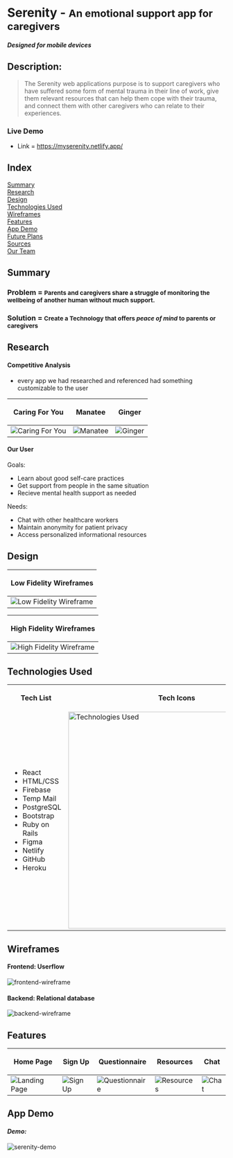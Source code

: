 # Serenity - <span style="font-size: smaller">An emotional support app for caregivers</span>

#### <em>Designed for mobile devices</em> 

## Description:
> The Serenity web applications purpose is to support caregivers who have suffered some form of mental trauma in their line of work, give them relevant resources that can help them cope with their trauma, and connect them with other caregivers who can relate to their experiences.  

### Live Demo 
- Link = https://myserenity.netlify.app/

## Index
[Summary](#summary)<br> 
[Research](#research)<br> 
[Design](#design)<br> 
[Technologies Used](#technologies-used)<br>
[Wireframes](#wireframes)<br> 
[Features](#features)<br>
[App Demo](#app-demo)<br>
[Future Plans](#future-plans)<br>
[Sources](#sources)<br>
[Our Team](#our-team)<br>


## Summary

### Problem = <span style="font-size: smaller">Parents and caregivers share a struggle of monitoring the wellbeing of another human without much support.

### Solution = <span style="font-size: smaller">Create a **Technology that offers *peace of mind* to parents or caregivers**</span>


## Research
#### Competitive Analysis
- every app we had researched and referenced had something customizable to the user 

| <p align="center">Caring For You</p> | <p align="center">Manatee</p> | <p align="center">Ginger</p> |
|---|---|---|
| <img src="https://user-images.githubusercontent.com/14338321/123141260-35b78f00-d426-11eb-8bb9-b0adbb62e109.png" alt="Caring For You"> | <img src="https://user-images.githubusercontent.com/14338321/123141290-3c460680-d426-11eb-9ddf-30432e18f6bf.png" alt="Manatee"> | <img src="https://user-images.githubusercontent.com/14338321/123141335-47009b80-d426-11eb-8126-2970adc1a442.png" alt="Ginger"> |

#### Our User
Goals:
- Learn about good self-care practices
- Get support from people in the same situation
- Recieve mental health support as needed

Needs:
- Chat with other healthcare workers
- Maintain anonymity for patient privacy
- Access personalized informational resources


## Design

| <p align="center">**Low Fidelity Wireframes**</p> | 
| --- | 
| <img src="https://user-images.githubusercontent.com/14338321/123172642-66f68600-d44b-11eb-9980-89dabe3576e6.png" alt="Low Fidelity Wireframe"> | 

| <p align="center">**High Fidelity Wireframes**</p> |
| --- |
| <img src="https://user-images.githubusercontent.com/14338321/123173509-b5585480-d44c-11eb-9c82-6822937ca807.png" alt="High Fidelity Wireframe"> | 
 
## Technologies Used

<table>
    <tr>
        <th>
            <p align="center">Tech List</p>
        </th>
        <th>
            <p align="center">Tech Icons</p>
        </th>
    </tr>
    <tr>
        <td>
            <ul>
                <li>React</li>
                <li>HTML/CSS</li>
                <li>Firebase</li>
                <li>Temp Mail</li>
                <li>PostgreSQL</li>
                <li>Bootstrap</li>
                <li>Ruby on Rails</li>
                <li>Figma</li>
                <li>Netlify</li>
                <li>GitHub</li>
                <li>Heroku</li>
            </ul>
        </td>
        <td>    
            <img src="https://user-images.githubusercontent.com/14338321/123295908-29920700-d4e4-11eb-8606-e3f93ef8bb09.png" alt="Technologies Used" width="500">
        </td>
    </tr>
</table>


## Wireframes

#### Frontend: Userflow
![frontend-wireframe](https://user-images.githubusercontent.com/14338321/123302969-4251eb00-d4eb-11eb-918a-b90c34940dc7.png)

#### Backend: Relational database
![backend-wireframe](https://user-images.githubusercontent.com/14338321/123302974-441bae80-d4eb-11eb-8e2b-e5d55fe151fb.png)


## Features

| <p align="center">**Home Page**</p> | <p align="center">**Sign Up**</p>| <p align="center">**Questionnaire**</p> | <p align="center">**Resources**</p> | <p align="center">**Chat**</p> |
| --- | --- | --- | --- | --- |
| <img src="https://user-images.githubusercontent.com/14338321/123303817-34e93080-d4ec-11eb-986d-65695d633331.png" alt="Landing Page"> | <img src="https://user-images.githubusercontent.com/14338321/123303824-37e42100-d4ec-11eb-866c-5118fbedfe67.png" alt="Sign Up"> | <img src="https://user-images.githubusercontent.com/14338321/123303834-3ca8d500-d4ec-11eb-9184-593759c670d6.png" alt="Questionnaire"> | <img src="https://user-images.githubusercontent.com/14338321/123303849-40d4f280-d4ec-11eb-963d-9500a5143889.png" alt="Resources"> | <img src="https://user-images.githubusercontent.com/14338321/123303869-45011000-d4ec-11eb-9da0-1a5cbbb5fe2c.png" alt="Chat">|


## App Demo
#### *Demo:*
![serenity-demo](https://user-images.githubusercontent.com/14338321/123307502-8f848b80-d4f0-11eb-86c9-627d417392ae.gif)
